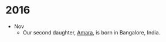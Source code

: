 # 2016

- Nov
	- Our second daughter, [Amara](https://amara.oinam.com/), is born in Bangalore, India.